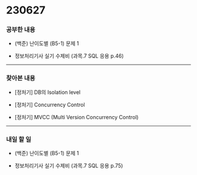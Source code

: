 # 230627

### 공부한 내용

- (백준) 난이도별 (B5-1) 문제 1

- 정보처리기사 실기 수제비 (과목.7 SQL 응용 p.46)

---

### 찾아본 내용

- [정처기] DB의 Isolation level

- [정처기] Concurrency Control

- [정처기] MVCC (Multi Version Concurrency Control)

---

### 내일 할 일

- (백준) 난이도별 (B5-1) 문제 1

- 정보처리기사 실기 수제비 (과목.7 SQL 응용 p.75)
